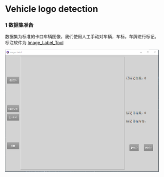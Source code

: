 # Vehicle logo detection

### 1 数据集准备
数据集为标准的卡口车辆图像，我们使用人工手动对车辆，车标，车牌进行标记。</br>
标注软件为 [Image_Label_Tool](wwww.baidu.com)

<div align="center">
<img src="https://github.com/EchoWangHF/Image-Label-Tool/blob/master/images/1.png" height="400" width="600" >
</div>
